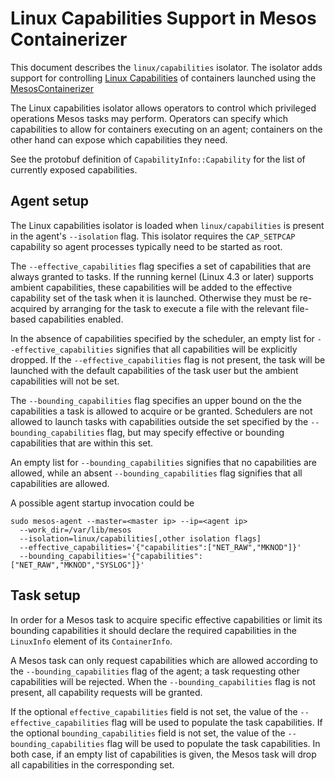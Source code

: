 # Linux Capabilities Support in Mesos Containerizer

This document describes the `linux/capabilities` isolator. The
isolator adds support for controlling [Linux
Capabilities](http://man7.org/linux/man-pages/man7/capabilities.7.html)
of containers launched using the
[MesosContainerizer](../mesos-containerizer.md)

The Linux capabilities isolator allows operators to control which
privileged operations Mesos tasks may perform. Operators can specify
which capabilities to allow for containers executing on an agent;
containers on the other hand can expose which capabilities they need.

See the protobuf definition of `CapabilityInfo::Capability` for the
list of currently exposed capabilities.


## Agent setup

The Linux capabilities isolator is loaded when `linux/capabilities` is
present in the agent's `--isolation` flag.  This isolator requires the
`CAP_SETPCAP` capability so agent processes typically need to be started
as root.

The `--effective_capabilities` flag specifies a set of capabilities that
are always granted to tasks. If the running kernel (Linux 4.3 or later)
supports ambient capabilities, these capabilities will be added to the
effective capability set of the task when it is launched. Otherwise
they must be re-acquired by arranging for the task to execute a file
with the relevant file-based capabilities enabled.

In the absence of capabilities specified by the scheduler, an empty list
for `--effective_capabilities` signifies that all capabilities will
be explicitly dropped.  If the `--effective_capabilities` flag is not
present, the task will be launched with the default capabilities of the
task user but the ambient capabilities will not be set.

The `--bounding_capabilities` flag specifies an upper bound on the
the capabilities a task is allowed to acquire or be granted.
Schedulers are not allowed to launch tasks with capabilities outside
the set specified by the `--bounding_capabilities` flag, but may
specify effective or bounding capabilities that are within this
set.

An empty list for `--bounding_capabilities` signifies that no capabilities
are allowed, while an absent `--bounding_capabilities` flag signifies
that all capabilities are allowed.

A possible agent startup invocation could be

```{.console}
sudo mesos-agent --master=<master ip> --ip=<agent ip>
  --work_dir=/var/lib/mesos
  --isolation=linux/capabilities[,other isolation flags]
  --effective_capabilities='{"capabilities":["NET_RAW","MKNOD"]}'
  --bounding_capabilities='{"capabilities":["NET_RAW","MKNOD","SYSLOG"]}'
```


## Task setup

In order for a Mesos task to acquire specific effective capabilities
or limit its bounding capabilities it should declare the required
capabilities in the `LinuxInfo` element of its `ContainerInfo`.

A Mesos task can only request capabilities which are allowed according
to the `--bounding_capabilities` flag of the agent; a task requesting
other capabilities will be rejected. When the `--bounding_capabilities`
flag is not present, all capability requests will be granted.

If the optional `effective_capabilities` field is not set, the value
of the `--effective_capabilities` flag will be used to populate the
task capabilities. If the optional `bounding_capabilities` field
is not set, the value of the `--bounding_capabilities` flag will
be used to populate the task capabilities. In both case, if an empty
list of capabilities is given, the Mesos task will drop all
capabilities in the corresponding set.

